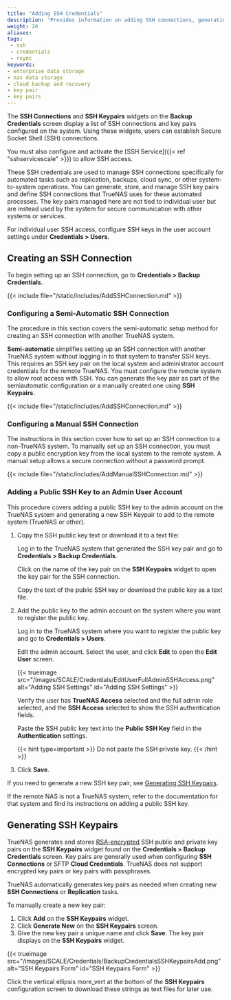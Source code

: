 ```yaml
---
title: "Adding SSH Credentials"
description: "Provides information on adding SSH connections, generating SSH key pairs, and adding the SSH public key to the root user."
weight: 20
aliases:
tags:
 - ssh
 - credentials
 - rsync
keywords:
- enterprise data storage
- nas data storage
- cloud backup and recovery
- key pair
- key pairs
---
```


The **SSH Connections** and **SSH Keypairs** widgets on the **Backup Credentials** screen display a list of SSH connections and key pairs configured on the system.
Using these widgets, users can establish Secure Socket Shell (SSH) connections.

You must also configure and activate the [SSH Service]({{< ref "sshservicescale" >}}) to allow SSH access.

These SSH credentials are used to manage SSH connections specifically for automated tasks such as replication, backups, cloud sync, or other system-to-system operations. You can generate, store, and manage SSH key pairs and define SSH connections that TrueNAS uses for these automated processes. The key pairs managed here are not tied to individual user but are instead used by the system for secure communication with other systems or services.

For individual user SSH access, configure SSH keys in the user account settings under **Credentials > Users**.

## Creating an SSH Connection

To begin setting up an SSH connection, go to **Credentials > Backup Credentials**.

{{< include file="/static/includes/AddSSHConnection.md" >}}

### Configuring a Semi-Automatic SSH Connection

The procedure in this section covers the semi-automatic setup method for creating an SSH connection with another TrueNAS system.

**Semi-automatic** simplifies setting up an SSH connection with another TrueNAS system without logging in to that system to transfer SSH keys.
This requires an SSH key pair on the local system and administrator account credentials for the remote TrueNAS.
You must configure the remote system to allow root access with SSH.
You can generate the key pair as part of the semiautomatic configuration or a manually created one using **SSH Keypairs**.

{{< include file="/static/includes/AddSSHConnection.md" >}}

### Configuring a Manual SSH Connection

The instructions in this section cover how to set up an SSH connection to a non-TrueNAS system.
To manually set up an SSH connection, you must copy a public encryption key from the local system to the remote system.
A manual setup allows a secure connection without a password prompt.

{{< include file="/static/includes/AddManualSSHConnection.md" >}}

### Adding a Public SSH Key to an Admin User Account

This procedure covers adding a public SSH key to the admin account on the TrueNAS system and generating a new SSH Keypair to add to the remote system (TrueNAS or other).

1. Copy the SSH public key text or download it to a text file:

   Log in to the TrueNAS system that generated the SSH key pair and go to **Credentials > Backup Credentials**.

   Click on the name of the key pair on the **SSH Keypairs** widget to open the key pair for the SSH connection.

   Copy the text of the public SSH key or download the public key as a text file.

2. Add the public key to the admin account on the system where you want to register the public key.

   Log in to the TrueNAS system where you want to register the public key and go to **Credentials > Users**.

   Edit the admin account. Select the user, and click **Edit** to open the **Edit User** screen.

   {{< trueimage src="/images/SCALE/Credentials/EditUserFullAdminSSHAccess.png" alt="Adding SSH Settings" id="Adding SSH Settings" >}}

   Verify the user has **TrueNAS Access** selected and the full admin role selected, and the **SSH Access** selected to show the SSH authentication fields.

   Paste the SSH public key text into the **Public SSH Key** field in the **Authentication** settings.

   {{< hint type=important >}}
   Do not paste the SSH private key.
   {{< /hint >}}

3. Click **Save**.

If you need to generate a new SSH key pair, see [Generating SSH Keypairs](#generating-ssh-keypairs).

If the remote NAS is not a TrueNAS system, refer to the documentation for that system and find its instructions on adding a public SSH key.

## Generating SSH Keypairs

TrueNAS generates and stores [RSA-encrypted](https://tools.ietf.org/html/rfc8017) SSH public and private key pairs on the **SSH Keypairs** widget found on the **Credentials > Backup Credentials** screen.
Key pairs are generally used when configuring **SSH Connections** or SFTP **Cloud Credentials**.
TrueNAS does not support encrypted key pairs or key pairs with passphrases.

TrueNAS automatically generates key pairs as needed when creating new **SSH Connections** or **Replication** tasks.

To manually create a new key pair:
1. Click **Add** on the **SSH Keypairs** widget.
2. Click **Generate New** on the **SSH Keypairs** screen.
3. Give the new key pair a unique name and click **Save**.
   The key pair displays on the **SSH Keypairs** widget.

{{< trueimage src="/images/SCALE/Credentials/BackupCredentialsSSHKeypairsAdd.png" alt="SSH Keypairs Form" id="SSH Keypairs Form" >}}

Click the vertical ellipsis <span class="material-icons">more_vert</span> at the bottom of the **SSH Keypairs** configuration screen to download these strings as text files for later use.